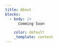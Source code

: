 ```yaml
---
title: About
blocks:
  - body: |+
      Comming Soon

    color: default
    _template: content
---
```



